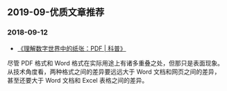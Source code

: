 

## 2019-09-优质文章推荐



### 2018-09-12


- [《理解数字世界中的纸张：PDF | 科普》](https://sspai.com/post/47092)


尽管 PDF 格式和 Word 格式在实际用途上有诸多重叠之处，但那只是表面现象。从技术角度看，两种格式之间的差异要远远大于 Word 文档和网页之间的差异，甚至还要大于 Word 文档和 Excel 表格之间的差异。
